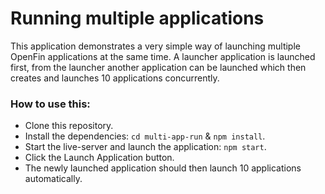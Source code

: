 # Running multiple applications

This application demonstrates a very simple way of launching multiple OpenFin applications at the same time. A launcher application is launched first, from the launcher another application can be launched which then creates and launches 10 applications concurrently.

### How to use this:

* Clone this repository.
* Install the dependencies: `cd multi-app-run` & `npm install`.
* Start the live-server and launch the application: `npm start`.
* Click the Launch Application button.
* The newly launched application should then launch 10 applications automatically.